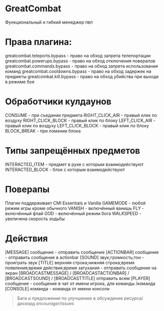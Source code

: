 # GreatCombat
Функциональный и гибкий менеджер пвп

# Права плагина:
greatcombat.teleports.bypass - право на обход запрета телепортации
greatcombat.powerups.bypass - право на обход отключения поверапов
greatcombat.commands.bypass - право на обход запрета использования команд
greatcombat.cooldowns.bypass - право на обход задержек на предметы
greatcombat.kill.bypass - право на обход убийства при выходе в режиме боя

# Обработчики кулдаунов
CONSUME - при съедании предмета
RIGHT_CLICK_AIR - правый клик по воздуху
RIGHT_CLICK_BLOCK - правый клик по блоку
LEFT_CLICK_AIR - правый клик по воздуху
LEFT_CLICK_BLOCK - правый клик по блоку
BLOCK_BREAK - при ломании блока

# Типы запрещённых предметов
INTERACTED_ITEM - предмет в руке с которым взаимодействуют
INTERACTED_BLOCK - блок с которым взаимодействуют

# Поверапы
Плагин поддерживает CMI Essentials и Vanilla
GAMEMODE - любой режим игры кроме обычного
VANISH - включённый ванишь
FLY - включённый флай
GOD - включённый режим бога
WALKSPEED - увеличена скорость ходьбы

# Действия
[MESSAGE] сообщение - отправить сообщение
[ACTIONBAR] сообщение - отправить сообщение в actionbar
[SOUND] звук;громкость;тон - проиграть звук
[TITLE] верхняя строка;нижняя строка;время появления;время действия;время затухания - отправить сообщение на экран
[BROADCASTMESSAGE] / [BROADCASTACTIONBAR] / [BROADCASTSOUND] / [BROADCASTTITLE] отправить всем
[PLAYER] сообщение - сообщение в чат от имени игрока, для команды /команда
[CONSOLE] команда - команда от имени консоли

> Баги и предложения по улучшению в обсуждение ресурса/дискорд _encourager_/issues

